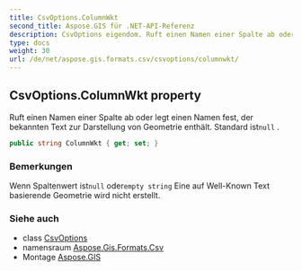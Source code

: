 ```yaml
---
title: CsvOptions.ColumnWkt
second_title: Aspose.GIS für .NET-API-Referenz
description: CsvOptions eigendom. Ruft einen Namen einer Spalte ab oder legt einen Namen fest der bekannten Text zur Darstellung von Geometrie enthält. Standard istnull .
type: docs
weight: 30
url: /de/net/aspose.gis.formats.csv/csvoptions/columnwkt/
---
```

## CsvOptions.ColumnWkt property

Ruft einen Namen einer Spalte ab oder legt einen Namen fest, der bekannten Text zur Darstellung von Geometrie enthält. Standard ist`null` .

```csharp
public string ColumnWkt { get; set; }
```

### Bemerkungen

Wenn Spaltenwert ist`null` oder`empty string` Eine auf Well-Known Text basierende Geometrie wird nicht erstellt.

### Siehe auch

* class [CsvOptions](../)
* namensraum [Aspose.Gis.Formats.Csv](../../csvoptions/)
* Montage [Aspose.GIS](../../../)


